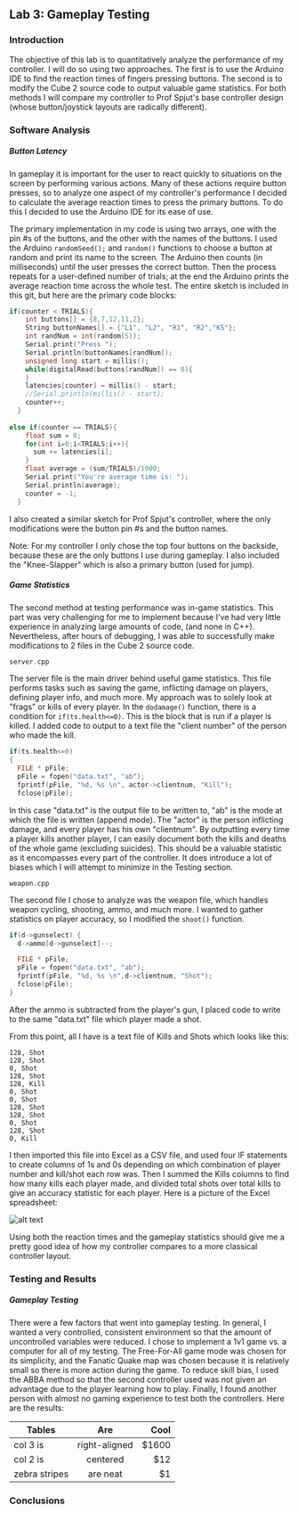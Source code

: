 
## Lab 3: Gameplay Testing

### Introduction
The objective of this lab is to quantitatively analyze the performance of my controller. I will do so using two approaches. The first is to use the Arduino IDE to find the reaction times of fingers pressing buttons. The second is to modify the Cube 2 source code to output valuable game statistics. For both methods I will compare my controller to Prof Spjut's base controller design (whose button/joystick layouts are radically different). 

### Software Analysis
##### Button Latency
In gameplay it is important for the user to react quickly to situations on the screen by performing various actions. Many of these actions require button presses, so to analyze one aspect of my controller's performance I decided to calculate the average reaction times to press the primary buttons. To do this I decided to use the Arduino IDE for its ease of use.

The primary implementation in my code is using two arrays, one with the pin #s of the buttons, and the other with the names of the buttons. I used the Arduino `randomSeed();` and `random()` functions to choose a button at random and print its name to the screen. The Arduino then counts (in milliseconds) until the user presses the correct button. Then the process repeats for a user-defined number of trials; at the end the Arduino prints the average reaction time across the whole test. The entire sketch is included in this git, but here are the primary code blocks:

```c
if(counter < TRIALS){
    int buttons[] = {8,7,12,11,2};
    String buttonNames[] = {"L1", "L2", "R1", "R2","KS"};
    int randNum = int(random(5));
    Serial.print("Press ");
    Serial.println(buttonNames[randNum]);
    unsigned long start = millis();
    while(digitalRead(buttons[randNum]) == 0){
    }
    latencies[counter] = millis() - start;
    //Serial.println(millis() - start);
    counter++;
  }
  
else if(counter == TRIALS){
    float sum = 0;
    for(int i=0;i<TRIALS;i++){
      sum += latencies[i];
    }
    float average = (sum/TRIALS)/1000;
    Serial.print("You're average time is: ");
    Serial.println(average);
    counter = -1;
  }
```

I also created a similar sketch for Prof Spjut's controller, where the only modifications were the button pin #s and the button names. 

Note: For my controller I only chose the top four buttons on the backside, because these are the only buttons I use during gameplay. I also included the "Knee-Slapper" which is also a primary button (used for jump). 

##### Game Statistics
The second method at testing performance was in-game statistics. This part was very challenging for me to implement because I've had very little experience in analyzing large amounts of code, (and none in C++). Nevertheless, after hours of debugging, I was able to successfully make modifications to 2 files in the Cube 2 source code.

```c++
server.cpp
```
The server file is the main driver behind useful game statistics. This file performs tasks such as saving the game, inflicting damage on players, defining player info, and much more. My approach was to solely look at "frags" or kills of every player. In the `dodamage()` function, there is a condition for `if(ts.health<=0)`. This is the block that is run if a player is killed. I added code to output to a text file the "client number" of the person who made the kill. 

```c
if(ts.health<=0)
{
  FILE * pFile;
  pFile = fopen("data.txt", "ab");
  fprintf(pFile, "%d, %s \n", actor->clientnum, "Kill");
  fclose(pFile);


```
In this case "data.txt" is the output file to be written to, "ab" is the mode at which the file is written (append mode). The "actor" is the person inflicting damage, and every player has his own "clientnum". By outputting every time a player kills another player, I can easily document both the kills and deaths of the whole game (excluding suicides). This should be a valuable statistic as it encompasses every part of the controller. It does introduce a lot of biases which I will attempt to minimize in the Testing section.

```
weapon.cpp
```
The second file I chose to analyze was the weapon file, which handles weapon cycling, shooting, ammo, and much more. I wanted to gather statistics on player accuracy, so I modified the `shoot()` function. 

```c
if(d->gunselect) {
  d->ammo[d->gunselect]--;

  FILE * pFile;
  pFile = fopen("data.txt", "ab"); 
  fprintf(pFile, "%d, %s \n",d->clientnum, "Shot");
  fclose(pFile);
}
```

After the ammo is subtracted from the player's gun, I placed code to write to the same "data.txt" file which player made a shot. 

From this point, all I have is a text file of Kills and Shots which looks like this:
```
128, Shot
128, Shot
0, Shot
128, Shot
128, Kill
0, Shot
0, Shot
128, Shot
128, Shot
0, Shot
128, Shot
0, Kill
```

I then imported this file into Excel as a CSV file, and used four IF statements to create columns of 1s and 0s depending on which combination of player number and kill/shot each row was. Then I summed the Kills columns to find how many kills each player made, and divided total shots over total kills to give an accuracy statistic for each player. Here is a picture of the Excel spreadsheet:

![alt text](http://i.imgur.com/aK5NewV.png "Excel Spreadsheet")

Using both the reaction times and the gameplay statistics should give me a pretty good idea of how my controller compares to a more classical controller layout.

### Testing and Results
##### Gameplay Testing
There were a few factors that went into gameplay testing. In general, I wanted a very controlled, consistent environment so that the amount of uncontrolled variables were reduced. I chose to implement a 1v1 game vs. a computer for all of my testing. The Free-For-All game mode was chosen for its simplicity, and the Fanatic Quake map was chosen because it is relatively small so there is more action during the game. To reduce skill bias, I used the ABBA method so that the second controller used was not given an advantage due to the player learning how to play. Finally, I found another person with almost no gaming experience to test both the controllers. Here are the results:

| Tables        | Are           | Cool  |
| ------------- |:-------------:| -----:|
| col 3 is      | right-aligned | $1600 |
| col 2 is      | centered      |   $12 |
| zebra stripes | are neat      |    $1 |

### Conclusions
